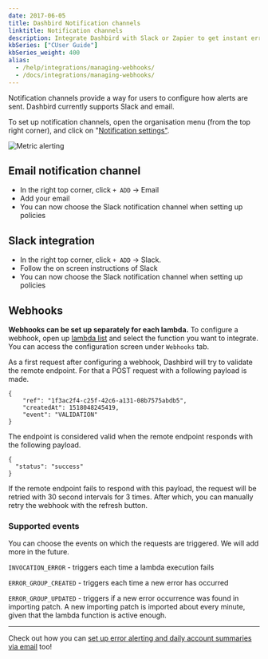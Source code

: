 ```yaml
---
date: 2017-06-05
title: Dashbird Notification channels
linktitle: Notification channels
description: Integrate Dashbird with Slack or Zapier to get instant error alerts or build your own integration using webhooks.
kbSeries: ["CUser Guide"]
kbSeries_weight: 400
alias:
  - /help/integrations/managing-webhooks/
  - /docs/integrations/managing-webhooks/
---
```


Notification channels provide a way for users to configure how alerts are sent. Dashbird currently supports Slack and email.

To set up notification channels, open the organisation menu (from the top right corner), and click on "<a href='https://app.dashbird.io/client/notifications' target='_blank'>Notification settings"</a>.

![Metric alerting](/images/docs/notification-channels.png)

## Email notification channel

  * In the right top corner, click  `+ ADD` -> Email
  * Add your email
  * You can now choose the Slack notification channel when setting up policies

## Slack integration

  * In the right top corner, click  `+ ADD` -> Slack. 
  * Follow the on screen instructions of Slack
  * You can now choose the Slack notification channel when setting up policies


## Webhooks 

**Webhooks can be set up separately for each lambda.** To configure a webhook, open up <a href='https://app.dashbird.io/lambdas' target='_blank'>lambda list</a> and select the function you want to integrate. You can access the configuration screen under `Webhooks` tab.

As a first request after configuring a webhook, Dashbird will try to validate the remote endpoint. For that a POST request with a following payload is made.

```
{
    "ref": "1f3ac2f4-c25f-42c6-a131-08b7575abdb5",
    "createdAt": 1518048245419,
    "event": "VALIDATION"
}
```

The endpoint is considered valid when the remote endpoint responds with the following payload.

```
{
  "status": "success"
}
```

If the remote endpoint fails to respond with this payload, the request will be retried with 30 second intervals for 3 times. After which, you can manually retry the webhook with the refresh button.

### Supported events

You can choose the events on which the requests are triggered. We will add more in the future.

`INVOCATION_ERROR` - triggers each time a lambda execution fails

`ERROR_GROUP_CREATED` - triggers each time a new error has occurred

`ERROR_GROUP_UPDATED` - triggers if a new error occurrence was found in importing patch. A new importing patch is imported about every minute, given that the lambda function is active enough.

---

Check out how you can [set up error alerting and daily account summaries via email](https://dashbird.io/docs/user-guide/alerting/) too!
